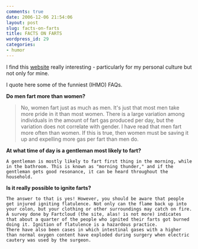 ```yaml
---
comments: true
date: 2006-12-06 21:54:06
layout: post
slug: facts-on-farts
title: FACTS ON FARTS
wordpress_id: 29
categories:
- humor
---
```


I find this [website](http://www.smellypoop.com/farts.html) really interesting - particularly for my personal culture but not only for mine.  

I quote here some of the funniest (IHMO) FAQs.  


  

**Do men fart more than women?**
      



> No, women fart just as much as men. It's just that most men take more pride in it than most women. There is a large variation among individuals in the amount of fart gas produced per day, but the variation does not correlate with gender.
    I have read that men fart more often than women. If this is true, then women must be saving it up and expelling more gas per fart than men do. 



**At what time of day is a gentleman most likely to fart?**


> 
  

    A gentleman is mostly likely to fart first thing in the morning, while in the bathroom. This is known as "morning thunder," and if the gentleman gets good resonance, it can be heard throughout the household.




**Is it really possible to ignite farts?**
  



> 
    The answer to that is yes! However, you should be aware that people get injured igniting flatulence. Not only can the flame back up into your colon, but your clothing or other surroundings may catch on fire. A survey done by Fartcloud (the site, alas! is not more) indicates that about a quarter of the people who ignited their farts got burned doing it. Ignition of flatulence is a hazardous practice.
    There have also been cases in which intestinal gases with a higher than normal oxygen content have exploded during surgery when electric cautery was used by the surgeon. 
